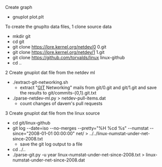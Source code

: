 
Create graph
- gnuplot plot.plt



To create the gnuplto data files, 1 clone source data

- mkdir git
- cd git
- git clone https://lore.kernel.org/netdev/0 0.git
- git clone https://lore.kernel.org/netdev/1 1.git
- git clone https://github.com/torvalds/linux linux-github
- cd ..


2 Create gnuplot dat file from the netdev ml

- ./extract-git-networking.sh
  - extract "[GIT](:) Networking" mails from git/0.git and git/1.git and save the results to git/commits-{0,1}.git.txt
- ./parse-netdev-ml.py > netdev-pull-items.dat
  - count changes of davem's pull requests


3 Create gnuplot dat file from the linux source

- cd git/linux-github
- git log --date=iso --no-merges --pretty="%H %cd %s" --numstat --since="2008-01-01 00:00:00" net/ > ../../linux-numstat-under-net-since-2008.txt
  - save the git log output to a file
- cd ../..
- ./parse-git.py -u year linux-numstat-under-net-since-2008.txt > linux-numstat-under-net-since-2008.dat


